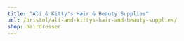 ```yaml
---
title: "Ali & Kitty's Hair & Beauty Supplies"
url: /bristol/ali-and-kittys-hair-and-beauty-supplies/
shop: hairdresser
---
```

